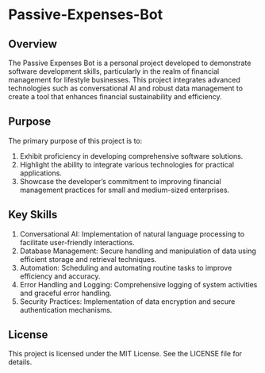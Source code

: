 # Passive-Expenses-Bot
## Overview
The Passive Expenses Bot is a personal project developed to demonstrate software development skills, particularly in the realm of financial management for lifestyle businesses. This project integrates advanced technologies such as conversational AI and robust data management to create a tool that enhances financial sustainability and efficiency.

## Purpose
The primary purpose of this project is to:
 1. Exhibit proficiency in developing comprehensive software solutions.
 2. Highlight the ability to integrate various technologies for practical applications.
 3. Showcase the developer’s commitment to improving financial management practices for small and medium-sized enterprises.

## Key Skills 
  1. Conversational AI: Implementation of natural language processing to facilitate user-friendly interactions.
  2. Database Management: Secure handling and manipulation of data using efficient storage and retrieval techniques.
  3. Automation: Scheduling and automating routine tasks to improve efficiency and accuracy.
  4. Error Handling and Logging: Comprehensive logging of system activities and graceful error handling.
  5. Security Practices: Implementation of data encryption and secure authentication mechanisms.

## License
This project is licensed under the MIT License. See the LICENSE file for details.
